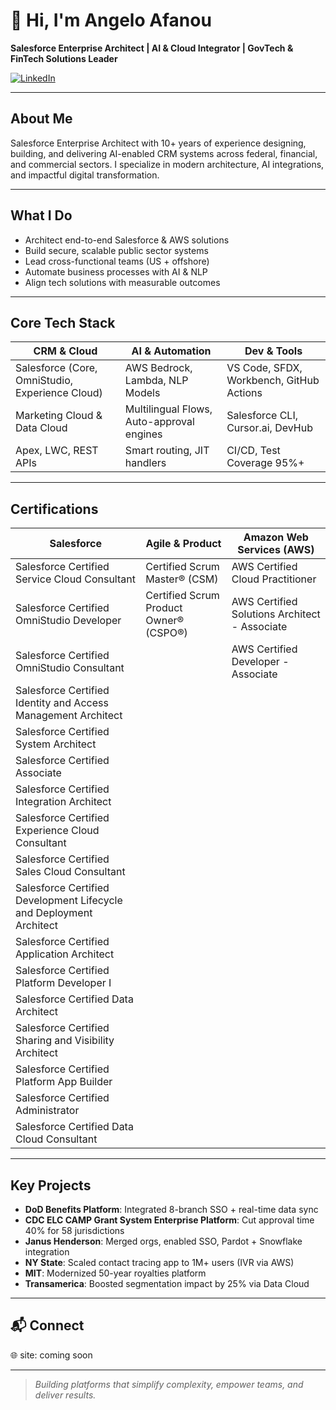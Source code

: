 <!-- GitHub README: Angelo Afanou -->

# 👋 Hi, I'm Angelo Afanou  
**Salesforce Enterprise Architect | AI & Cloud Integrator | GovTech & FinTech Solutions Leader**

[![LinkedIn](https://img.shields.io/badge/LinkedIn-Angelo-blue?logo=linkedin)](https://www.linkedin.com/in/angeloafanou)

---

## About Me
Salesforce Enterprise Architect with 10+ years of experience designing, building, and delivering AI-enabled CRM systems across federal, financial, and commercial sectors. I specialize in modern architecture, AI integrations, and impactful digital transformation.

---

## What I Do
- Architect end-to-end Salesforce & AWS solutions
- Build secure, scalable public sector systems  
- Lead cross-functional teams (US + offshore)  
- Automate business processes with AI & NLP  
- Align tech solutions with measurable outcomes

---

## Core Tech Stack

| CRM & Cloud | AI & Automation | Dev & Tools |
|-------------|-----------------|-------------|
| Salesforce (Core, OmniStudio, Experience Cloud) | AWS Bedrock, Lambda, NLP Models | VS Code, SFDX, Workbench, GitHub Actions |
| Marketing Cloud & Data Cloud | Multilingual Flows, Auto-approval engines | Salesforce CLI, Cursor.ai, DevHub |
| Apex, LWC, REST APIs | Smart routing, JIT handlers | CI/CD, Test Coverage 95%+ |

---

## Certifications

| **Salesforce** | **Agile & Product** | **Amazon Web Services (AWS)** |
|----------------|---------------------|-------------------------------|
| Salesforce Certified Service Cloud Consultant | Certified Scrum Master® (CSM) | AWS Certified Cloud Practitioner |
| Salesforce Certified OmniStudio Developer | Certified Scrum Product Owner® (CSPO®) | AWS Certified Solutions Architect - Associate |
| Salesforce Certified OmniStudio Consultant |  | AWS Certified Developer - Associate |
| Salesforce Certified Identity and Access Management Architect |  |  |
| Salesforce Certified System Architect |  |  |
| Salesforce Certified Associate |  |  |
| Salesforce Certified Integration Architect |  |  |
| Salesforce Certified Experience Cloud Consultant |  |  |
| Salesforce Certified Sales Cloud Consultant |  |  |
| Salesforce Certified Development Lifecycle and Deployment Architect |  |  |
| Salesforce Certified Application Architect |  |  |
| Salesforce Certified Platform Developer I |  |  |
| Salesforce Certified Data Architect |  |  |
| Salesforce Certified Sharing and Visibility Architect |  |  |
| Salesforce Certified Platform App Builder |  |  |
| Salesforce Certified Administrator |  |  |
| Salesforce Certified Data Cloud Consultant |  |  |


---

## Key Projects

- **DoD Benefits Platform**: Integrated 8-branch SSO + real-time data sync  
- **CDC ELC CAMP Grant System Enterprise Platform**: Cut approval time 40% for 58 jurisdictions  
- **Janus Henderson**: Merged orgs, enabled SSO, Pardot + Snowflake integration  
- **NY State**: Scaled contact tracing app to 1M+ users (IVR via AWS)  
- **MIT**: Modernized 50-year royalties platform  
- **Transamerica**: Boosted segmentation impact by 25% via Data Cloud

---

## 📬 Connect
🌐 site: coming soon

---

> *Building platforms that simplify complexity, empower teams, and deliver results.*

